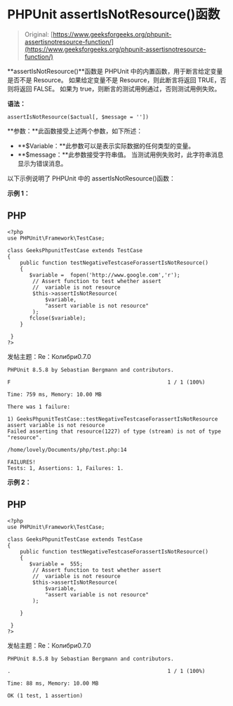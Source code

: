 # PHPUnit assertIsNotResource()函数

> Original: [https://www.geeksforgeeks.org/phpunit-assertisnotresource-function/](https://www.geeksforgeeks.org/phpunit-assertisnotresource-function/)

**assertIsNotResource()**函数是 PHPUnit 中的内置函数，用于断言给定变量是否不是 Resource。 如果给定变量不是 Resource，则此断言将返回 TRUE，否则将返回 FALSE。 如果为 true，则断言的测试用例通过，否则测试用例失败。

**语法：**

```
assertIsNotResource($actual[, $message = ''])

```

**参数：**此函数接受上述两个参数，如下所述：

*   **$Variable：**此参数可以是表示实际数据的任何类型的变量。
*   **$message：**此参数接受字符串值。 当测试用例失败时，此字符串消息显示为错误消息。

以下示例说明了 PHPUnit 中的 assertIsNotResource()函数：

**示例 1：**

## PHP

```
<?php 
use PHPUnit\Framework\TestCase; 

class GeeksPhpunitTestCase extends TestCase 
{ 
    public function testNegativeTestcaseForassertIsNotResource()
    { 
       $variable =  fopen('http://www.google.com','r');
        // Assert function to test whether assert
        //  variable is not resource
        $this->assertIsNotResource(
            $variable,
            "assert variable is not resource"
        );
       fclose($variable);
    }

 } 
?> 
```

发帖主题：Re：Колибри0.7.0

```
PHPUnit 8.5.8 by Sebastian Bergmann and contributors.

F                                                  1 / 1 (100%)

Time: 759 ms, Memory: 10.00 MB

There was 1 failure:

1) GeeksPhpunitTestCase::testNegativeTestcaseForassertIsNotResource
assert variable is not resource
Failed asserting that resource(1227) of type (stream) is not of type "resource".

/home/lovely/Documents/php/test.php:14

FAILURES!
Tests: 1, Assertions: 1, Failures: 1.

```

**示例 2：**

## PHP

```
<?php 
use PHPUnit\Framework\TestCase; 

class GeeksPhpunitTestCase extends TestCase 
{ 
    public function testNegativeTestcaseForassertIsNotResource()
    { 
       $variable =  555;
        // Assert function to test whether assert
        //  variable is not resource
        $this->assertIsNotResource(
            $variable,
            "assert variable is not resource"
        );

    }

 } 
?> 
```

发帖主题：Re：Колибри0.7.0

```
PHPUnit 8.5.8 by Sebastian Bergmann and contributors.

.                                                  1 / 1 (100%)

Time: 88 ms, Memory: 10.00 MB

OK (1 test, 1 assertion)

```